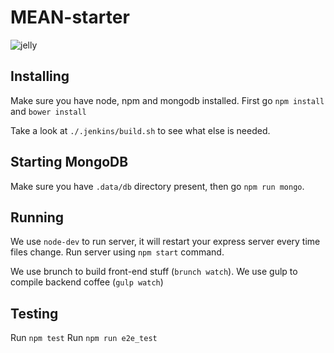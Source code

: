 MEAN-starter
============

![jelly](https://www.evernote.com/shard/s16/sh/35bf1b4e-c351-4a98-a64d-c0618e8e2b43/6b0929e02f255aaf815acefecc653e3e/deep/0/north-america-lions-mane-jellyfish-625x450.jpg-625-450-pixels.png)


## Installing
Make sure you have node, npm and mongodb installed.
First go `npm install` and `bower install`

Take a look at `./.jenkins/build.sh` to see what else is needed. 

## Starting MongoDB
Make sure you have `.data/db` directory present, then go `npm run mongo`.

## Running
We use `node-dev` to run server, it will restart your express server every time files change. Run server using `npm start` command. 

We use brunch to build front-end stuff (`brunch watch`).
We use gulp to compile backend coffee (`gulp watch`)

## Testing
Run `npm test`
Run `npm run e2e_test`

